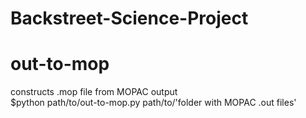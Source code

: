 # Backstreet-Science-Project
# out-to-mop
constructs .mop file from MOPAC output  
$python path/to/out-to-mop.py path/to/'folder with MOPAC .out files'
